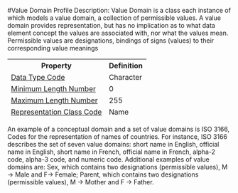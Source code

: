 #Value Domain Profile
Description: Value Domain is a class each instance of which models a value domain, a collection of permissible values. A value domain provides representation, but has no implication as to what data element concept the values are associated with, nor what the values mean. Permissible values are designations, bindings of signs (values) to their corresponding value meanings<table><thead><tr><th scope='col'>Property</th><th scope='col'>Definition</th></tr><tr><td><a href='DataTypeCode.md'>Data Type Code</a></td><td>Character</td></tr><tr><td><a href='MinimumLengthNumber.md'>Minimum Length Number</a></td><td>0</td></tr><tr><td><a href='MaximumLengthNumber.md'>Maximum Length Number</a></td><td>255</td></tr><tr><td><a href='RepresentationClass.md'>Representation Class Code</a></td><td>Name</td></tr></table>An example of a conceptual domain and a set of value domains is ISO 3166, Codes for the representation of names of countries. For instance, ISO 3166 describes the set of seven value domains: short name in English, official name in English, short name in French, official name in French, alpha-2 code, alpha-3 code, and numeric code.  Additional examples of value domains are: Sex, which contains two designations (permissible values), M -> Male and F-> Female; Parent, which contains two designations (permissible values), M -> Mother and F -> Father.